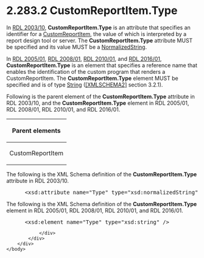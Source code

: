 <html dir="LTR" xmlns:mshelp="http://msdn.microsoft.com/mshelp" xmlns:ddue="http://ddue.schemas.microsoft.com/authoring/2003/5" xmlns:xlink="http://www.w3.org/1999/xlink" xmlns:tool="http://www.microsoft.com/tooltip">
    <head>
        <meta http-equiv="Content-Type" content="text/html; CHARSET=utf-8"></meta>
        <meta name="save" content="history"></meta>
        <title>2.283.2 CustomReportItem.Type</title>
        <xml>
            <mshelp:toctitle title="2.283.2 CustomReportItem.Type"></mshelp:toctitle>
            <mshelp:rltitle title="[MS-RDL]: CustomReportItem.Type"></mshelp:rltitle>
            <mshelp:keyword index="A" term="d958207b-0d3b-4c17-8203-04207c3fa5cd"></mshelp:keyword>
            <mshelp:attr name="DCSext.ContentType" value="open specification"></mshelp:attr>
            <mshelp:attr name="AssetID" value="d958207b-0d3b-4c17-8203-04207c3fa5cd"></mshelp:attr>
            <mshelp:attr name="TopicType" value="kbRef"></mshelp:attr>
            <mshelp:attr name="DCSext.Title" value="[MS-RDL]: CustomReportItem.Type" />
        </xml>
    </head>
    <body>
        <div id="header">
            <h1 class="heading">2.283.2 CustomReportItem.Type</h1>
        </div>
        <div id="mainSection">
            <div id="mainBody">
                <div id="allHistory" class="saveHistory"></div>
                <div id="sectionSection0" class="section" name="collapseableSection">
                    

<p>In <a href="a7e2ad00-07c8-4f6d-80ab-3ad55df7b233.htm">RDL 2003/10</a>,
<b>CustomReportItem.Type</b> is an attribute that specifies an identifier for a
<a href="6bb7b35c-e517-4444-a96b-9f2ccdd1a642.htm">CustomReportItem</a>, the
value of which is interpreted by a report design tool or server. The <b>CustomReportItem.Type</b>
attribute MUST be specified and its value MUST be a <a href="1b08f7bf-7112-4831-979a-fe3f8baae388.htm">NormalizedString</a>.</p>

<p>In <a href="3ebe2912-4958-4832-b391-cad1f5e13338.htm">RDL 2005/01</a>,
<a href="1e855f94-4617-47e4-b89e-0856c6cb420f.htm">RDL 2008/01</a>, <a href="3428e690-a348-4ec7-8a6a-8efb42d2cdee.htm">RDL 2010/01</a>, and <a href="52ce3983-2bfc-4e72-9359-42aaf5fe4509.htm">RDL 2016/01</a>, <b>CustomReportItem.Type</b>
is an element that specifies a reference name that enables the identification
of the custom program that renders a CustomReportItem. The <b>CustomReportItem.Type</b>
element MUST be specified and is of type <a href="1ed81ef3-a683-45e3-aaad-bd2bbe71bc3d.htm">String</a> (<a href="https://go.microsoft.com/fwlink/?LinkId=90610">[XMLSCHEMA2]</a> section
3.2.1).</p>

<p>Following is the parent element of the <b>CustomReportItem.Type</b>
attribute in RDL 2003/10, and the <b>CustomReportItem.Type</b> element in
RDL 2005/01, RDL 2008/01, RDL 2010/01, and RDL 2016/01.</p>

<table>
 <thead>
  <tr>
   <th>
   <p>Parent elements</p>
   </th>
  </tr>
 </thead>
 <tr>
  <td>
  <p>CustomReportItem</p>
  </td>
 </tr>
</table>

<p>The following is the XML Schema definition of the <b>CustomReportItem.Type</b>
attribute in RDL 2003/10.</p>

<dl>
<dd>
<div><pre> &lt;xsd:attribute name=&quot;Type&quot; type=&quot;xsd:normalizedString&quot; use=&quot;required&quot; /&gt;
</pre></div>
</dd></dl>

<p>The following is the XML Schema definition of the <b>CustomReportItem.Type</b>
element in RDL 2005/01, RDL 2008/01, RDL 2010/01, and
RDL 2016/01.</p>

<dl>
<dd>
<div><pre> &lt;xsd:element name=&quot;Type&quot; type=&quot;xsd:string&quot; /&gt;
</pre></div>
</dd></dl>


                </div>
            </div>
        </div>
    </body>
</html>